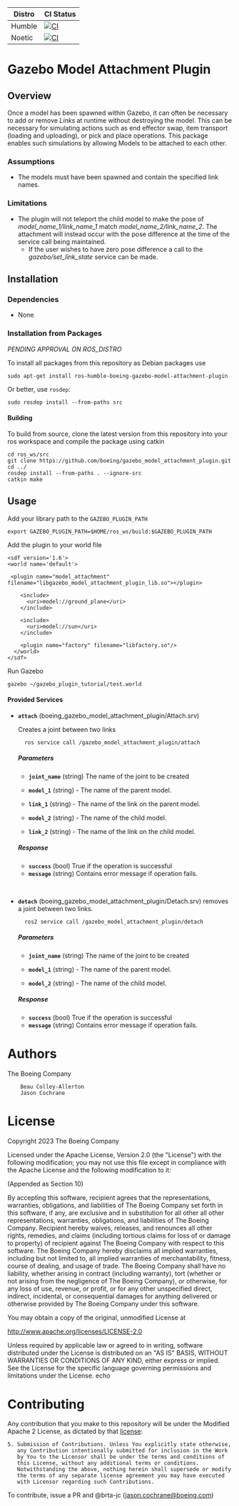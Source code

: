 | Distro | CI Status |
| ------ | --------- |
| Humble | [![CI](https://github.com/Boeing/gazebo_model_attachment_plugin/actions/workflows/main.yml/badge.svg?branch=noetic)](https://github.com/Boeing/gazebo_model_attachment_plugin/actions/workflows/main.yml) |
| Noetic | [![CI](https://github.com/Boeing/gazebo_model_attachment_plugin/actions/workflows/main.yml/badge.svg?branch=humble)](https://github.com/Boeing/gazebo_model_attachment_plugin/actions/workflows/main.yml) |

# Gazebo Model Attachment Plugin

## Overview

 Once a model has been spawned within Gazebo, it can often be necessary to add or remove _Links_ at runtime without destroying the model. This can be necessary for simulating actions such as end effector swap, item transport (loading and uploading), or pick and place operations. This package enables such simulations by allowing Models to be attached to each other.

### Assumptions

- The models must have been spawned and contain the specified link names.

### Limitations

- The plugin will not teleport the child model to make the pose of  _model_name_1/link_name_1_ match _model_name_2/link_name_2_. The attachment will instead occur with the pose difference at the time of the service call being maintained.
  - If the user wishes to have zero pose difference a call to the _gazebo/set_link_state_ service can be made.

## Installation

### Dependencies

- None

### Installation from Packages

*PENDING APPROVAL ON ROS_DISTRO*

To install all packages from this repository as Debian packages use

    sudo apt-get install ros-humble-boeing-gazebo-model-attachment-plugin
    
Or better, use `rosdep`:

	sudo rosdep install --from-paths src

#### Building

To build from source, clone the latest version from this repository into your ros workspace and compile the package using catkin

	cd ros_ws/src
	git clone https://github.com/boeing/gazebo_model_attachment_plugin.git
	cd ../
	rosdep install --from-paths . --ignore-src
	catkin make

## Usage

Add your library path to the `GAZEBO_PLUGIN_PATH`

    export GAZEBO_PLUGIN_PATH=$HOME/ros_ws/build:$GAZEBO_PLUGIN_PATH

Add the plugin to your world file
    
    <sdf version='1.6'>
    <world name='default'>

     <plugin name="model_attachment" filename="libgazebo_model_attachment_plugin_lib.so"></plugin>
        
        <include>
          <uri>model://ground_plane</uri>
        </include>

        <include>
          <uri>model://sun</uri>
        </include>

        <plugin name="factory" filename="libfactory.so"/>
      </world>
    </sdf>

Run Gazebo

    gazebo ~/gazebo_plugin_tutorial/test.world

#### Provided Services

* **`attach`** (boeing_gazebo_model_attachment_plugin/Attach.srv)

	Creates a joint between two links

		ros service call /gazebo_model_attachment_plugin/attach

  ##### Parameters

  * **`joint_name`** (string)
  The name of the joint to be created

  * **`model_1`** (string) -
	The name of the parent model.

  * **`link_1`** (string) -
  The name of the link on the parent model.
  
  * **`model_2`** (string) -
	The name of the child model.

  * **`link_2`** (string) -
  The name of the link on the child model.

  ##### Response
  * **`success`** (bool)
  True if the operation is successful
  * **`message`** (string)
  Contains error message if operation fails.
<br>

* **`detach`** (boeing_gazebo_model_attachment_plugin/Detach.srv)
  removes a joint between two links.

		ros2 service call /gazebo_model_attachment_plugin/detach

  ##### Parameters
  * **`joint_name`** (string)
  The name of the joint to be created

  * **`model_1`** (string) -
	The name of the parent model.
  
  * **`model_2`** (string) -
	The name of the child model.

  ##### Response
  * **`success`** (bool)
  True if the operation is successful
  * **`message`** (string)
  Contains error message if operation fails.
# Authors
The Boeing Company

     	Beau Colley-Allerton
     	Jason Cochrane

# License

Copyright 2023 The Boeing Company

Licensed under the Apache License, Version 2.0 (the "License") with the following modification;
you may not use this file except in compliance with the Apache License and the following modification to it:

(Appended as Section 10)

By accepting this software, recipient agrees that the representations, warranties, obligations, and liabilities of The Boeing Company set forth in this software, if any, are exclusive and in substitution for all other all other representations, warranties, obligations, and liabilities of The Boeing Company.
Recipient hereby waives, releases, and renounces all other rights, remedies, and claims (including tortious claims for loss of or damage to property) of recipient against The Boeing Company with respect to this software.
The Boeing Company hereby disclaims all implied warranties, including but not limited to, all implied warranties of merchantability, fitness, course of dealing, and usage of trade.
The Boeing Company shall have no liability, whether arising in contract (including warranty), tort (whether or not arising from the negligence of The Boeing Company), or otherwise, for any loss of use, revenue, or profit, or for any other unspecified direct, indirect, incidental, or consequential damages for anything delivered or otherwise provided by The Boeing Company under this software.

You may obtain a copy of the original, unmodified License at

   http://www.apache.org/licenses/LICENSE-2.0

Unless required by applicable law or agreed to in writing, software
distributed under the License is distributed on an "AS IS" BASIS,
WITHOUT WARRANTIES OR CONDITIONS OF ANY KIND, either express or implied.
See the License for the specific language governing permissions and
limitations under the License.
echo 

# Contributing

Any contribution that you make to this repository will
be under the Modified Apache 2 License, as dictated by that
[license](http://www.apache.org/licenses/LICENSE-2.0):

```
5. Submission of Contributions. Unless You explicitly state otherwise,
   any Contribution intentionally submitted for inclusion in the Work
   by You to the Licensor shall be under the terms and conditions of
   this License, without any additional terms or conditions.
   Notwithstanding the above, nothing herein shall supersede or modify
   the terms of any separate license agreement you may have executed
   with Licensor regarding such Contributions.
```

To contribute, issue a PR and @brta-jc (jason.cochrane@boeing.com)